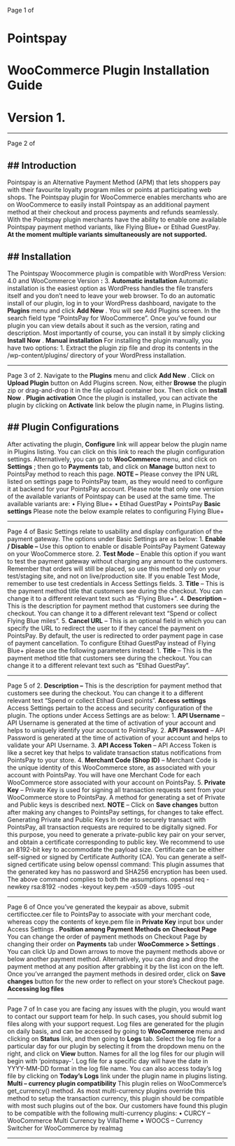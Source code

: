 Page 1 of
# Pointspay
# WooCommerce Plugin Installation Guide
# Version 1.

---

Page 2 of
##  ## Introduction
Pointspay is an Alternative Payment Method (APM) that lets shoppers pay with their favourite
loyalty program miles or points at participating web shops.
The Pointspay plugin for WooCommerce enables merchants who are on WooCommerce to easily
install Pointspay as an additional payment method at their checkout and process payments and
refunds seamlessly.
With the Pointspay plugin merchants have the ability to enable one available Pointspay payment
method variants, like Flying Blue+ or Etihad GuestPay. **At the moment multiple variants**
**simultaneously are not supported.**
##  ## Installation
The Pointspay Woocommerce  plugin is compatible with WordPress Version: 4.0 and
WooCommerce Version **:** 3.
**Automatic installation**
Automatic installation is the easiest option as WordPress handles the file transfers itself and you
don’t need to leave your web browser. To do an automatic install of our plugin, log in to your
WordPress dashboard, navigate to the **Plugins** menu and click **Add New** . You will see Add Plugins
screen.
In the search field type “PointsPay for WooCommerce”. Once you’ve found our plugin you can view
details about it such as the version, rating and description. Most importantly of course, you can
install it by simply clicking **Install Now** .
**Manual installation**
For installing the plugin manually, you have two options:
1.
Extract the plugin zip file and drop its contents in the /wp-content/plugins/ directory of
your WordPress installation.

---

Page 3 of
2. Navigate to the **Plugins** menu and click **Add New** . Click on **Upload Plugin** button on Add
Plugins screen. Now, either **Browse** the plugin zip or drag-and-drop it in the file upload
container box. Then click on **Install Now** .
**Plugin activation**
Once the plugin is installed, you can activate the plugin by clicking on **Activate** link below the
plugin name, in Plugins listing.
##  ## Plugin Configurations
After activating the plugin, **Configure** link will appear below the plugin name in Plugins listing. You
can click on this link to reach the plugin configuration settings. Alternatively, you can go to
**WooCommerce** menu, and click on **Settings** ; then go to **Payments** tab, and click on **Manage**
button next to PointsPay method to reach this page.
**NOTE –** Please convey the IPN URL listed on settings page to PointsPay team, as they would need to
configure it at backend for your PointsPay account.
Please note that only one version of the available variants of Pointspay can be used at the same
time. The available variants are:
•
Flying Blue+
•
Etihad GuestPay
•
PointsPay
**Basic settings**
Please note the below example relates to configuring Flying Blue+

---

Page 4 of
Basic Settings relate to usability and display configuration of the payment gateway. The
options under Basic Settings are as below:
1.
**Enable / Disable –** Use this option to enable or disable PointsPay Payment
Gateway on your WooCommerce store.
2. **Test Mode** – Enable this option if you want to test the payment gateway without
charging any amount to the customers. Remember that orders will still be placed,
so use this method only on your test/staging site, and not on live/production site.
If you enable Test Mode, remember to use test credentials in Access Settings
fields.
3. **Title** – This is the payment method title that customers see during the checkout.
You can change it to a different relevant text such as “Flying Blue+”.
4. **Description –** This is the description for payment method that customers see
during the checkout. You can change it to a different relevant text “Spend or
collect Flying Blue miles”.
5. **Cancel URL** – This is an optional field in which you can specify the URL to redirect
the user to if they cancel the payment on PointsPay. By default, the user is
redirected to order payment page in case of payment cancellation.
To configure Etihad GuestPay instead of Flying Blue+ please use the following parameters
instead:
1.
**Title** – This is the payment method title that customers see during the checkout.
You can change it to a different relevant text such as “Etihad GuestPay”.

---

Page 5 of
2. **Description –** This is the description for payment method that customers see
during the checkout. You can change it to a different relevant text “Spend or
collect Etihad Guest points”.
**Access settings**
Access Settings pertain to the access and security configuration of the plugin.
The options under Access Settings are as below:
1.
**API Username** – API Username is generated at the time of activation of your
account and helps to uniquely identify your account to PointsPay.
2. **API Password** – API Password is generated at the time of activation of your
account and helps to validate your API Username.
3. **API Access Token** – API Access Token is like a secret key that helps to validate
transaction status notifications from PointsPay to your store.
4. **Merchant Code (Shop ID)** – Merchant Code is the unique identity of this
WooCommerce store, as associated with your account with PointsPay. You will
have one Merchant Code for each WooCommerce store associated with your
account on PointsPay.
5. **Private Key** – Private Key is used for signing all transaction requests sent from
your WooCommerce store to PointsPay. A method for generating a set of Private
and Public keys is described next.
**NOTE** – Click on **Save changes** button after making any changes to PointsPay settings, for
changes to take effect.
Generating Private and Public Keys
In order to securely transact with PointsPay, all transaction requests are required to be
digitally signed. For this purpose, you need to generate a private-public key pair on your
server, and obtain a certificate corresponding to public key. We recommend to use an
8192-bit key to accommodate the payload size. Certificate can be either self-signed or
signed by Certificate Authority (CA).
You can generate a self-signed certificate using below openssl command:
This plugin assumes that the generated key has no password and SHA256 encryption has
been used. The above command complies to both the assumptions.
openssl req -newkey rsa:8192 -nodes -keyout key.pem -x509 -days
1095 -out

---

Page 6 of
Once you’ve generated the keypair as above, submit certificctee.cer file to PointsPay to
associate with your merchant code, whereas copy the contents of keye.pem file in
**Private Key** input box under Access Settings .
**Position among Payment Methods on Checkout Page**
You can change the order of payment methods on Checkout Page by changing their
order on
**Payments** tab under **WooCommerce > Settings** .
You can click Up and Down arrows to move the payment methods above or below
another payment method. Alternatively, you can drag and drop the payment
method at any position after grabbing it by the list icon on the left.
Once you’ve arranged the payment methods in desired order, click on **Save**
**changes** button for the new order to reflect on your store’s Checkout page.
**Accessing log files**

---

Page 7 of
In case you are facing any issues with the plugin, you would want to contact our
support team for help. In such cases, you should submit log files along with your
support request. Log  files  are generated for the plugin on daily basis, and can be
accessed by going to **WooCommerce** menu and clicking on **Status** link, and then
going to **Logs** tab.
Select the log file for a particular day for our plugin by selecting it from the
dropdown menu on the right, and click on **View** button. Names for all the log files
for our plugin will begin with ‘pointspay-’. Log file for a specific day will have the
date in YYYY-MM-DD format in the log file name.
You can also access today’s log file by clicking on **Today’s Logs** link under the plugin
name in plugins
listing.
**Multi – currency plugin compatibility**
This plugin relies on WooCommerce’s get_currency() method. As most multi-currency
plugins override this method to setup the transaction currency, this plugin should be
compatible with most such plugins out of the box. Our customers have found this plugin
to be compatible with the following multi-currency plugins:
•
CURCY – WooCommerce Multi Currency by VillaTheme
•
WOOCS – Currency Switcher for WooCommerce by realmag

---